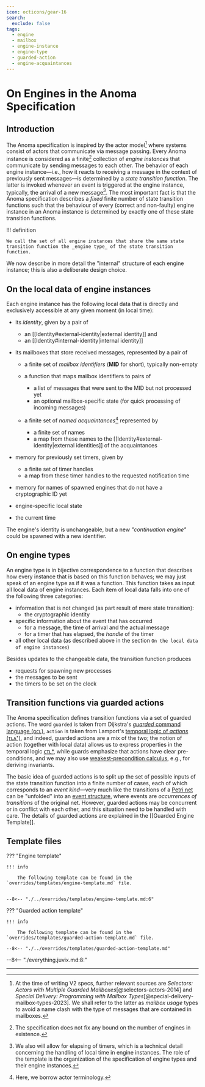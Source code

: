 ```yaml
---
icon: octicons/gear-16
search:
  exclude: false
tags:
  - engine
  - mailbox
  - engine-instance
  - engine-type
  - guarded-action
  - engine-acquaintances
---
```


# On Engines in the Anoma Specification

## Introduction

The Anoma specification is inspired by the actor model[^3]
where systems consist of actors that communicate via message passing.
Every Anoma instance is considered as a finite[^4] collection of
_engine instances_ that communicate by sending messages to each other.
The behavior of each engine instance—i.e., 
how it reacts to receiving a message in 
the context of previously sent messages—is
determined by a _state transition function_.
The latter is invoked whenever an event is triggered at the engine instance,
typically, the arrival of a new message[^1].
The most important fact is that
the Anoma specification describes 
a _fixed_ finite number of state transition functions 
such that
the behaviour of every (correct and non-faulty) engine instance in an Anoma instance
is determined by exactly one of these state transition functions.<!-- add footnote to engine system locale ["axiom" state_partition](https://github.com/anoma/formanoma/blob/915039faa7cfe77c2998b309ef65b671e604fead/Types/Engine.thy#L192) -->

!!! definition 

	We call the set of all engine instances that share the same state transition function the _engine type_ of the state transition function.

We now describe in more detail the "internal" structure of
each engine instance; this is also a deliberate design choice.
<!-- Then, we describe how the corresponding engine type can be described. -->

## On the local data of engine instances

Each engine instance has the following local data that is directly and
exclusively accessible at any given moment (in local time):

- its _identity_, given by a pair of

    - an [[Identity#external-identity|external identity]] and
    - an [[Identity#internal-identity|internal identity]]

- its mailboxes that store received messages, represented by a pair of

    - a finite set of _mailbox identifiers_ (**MID** for short),
    typically non-empty
      
    - a function that maps mailbox identifiers to pairs of
		- a list of messages that were sent to the MID but not processed yet
		- an optional mailbox-specific state (for quick processing of incoming messages)

  - a finite set of _named acquaintances_[^2] represented by
    - a finite set of names
    - a map from these names to the
	  [[Identity#external-identity|external identities]] of the acquaintances

- memory for previously set timers, given by
    - a finite set of timer handles
    - a map from these timer handles to the requested notification time

- memory for names of spawned engines that 
  do not have a cryptographic ID yet

- engine-specific local state

- the current time 

The engine's identity is unchangeable,
but a new *"continuation engine"* could be spawned with a new identifier.


## On engine types

An engine type is in bijective correspondence to a function that
describes how every instance that is based on this function behaves;
we may just speak of an engine type as if it was a function.
This function takes as input all local data of engine instances. 
Each item of local data falls into one of the following three categories:

- information that is not changed (as part result of mere state transition):
    - the cryptographic identity
- specific information about the event that has occurred
    - for a message, the time of arrival and the actual message
    - for a timer that has elapsed, the _handle_ of the timer
- all other local data (as described above in the section
  `On the local data of engine instances`)

<!-- 

As this function is strongly typed in the formal model / in juvix, 
the engine type thus determines a list of types, which seems long.
Thus, let us "annotate" the above list.



!!! todo

	clean up the following annonated quote (ignore for the review for the moment) 🙏

> - an {engine independent type for the} identity, namely a pair of
>     - an external identity {type} and
>     - an internal identity {type}
> - {types for} mailboxes that store received messages in a list in more detail
>   - a finite set of mailboxes, typically non-empty {from a finite set of types
>     for mailbox contents---not to be confused with mailbox types}
>   - a map from (engine-relative) mailbox identifiers to the above mailboxes
>     {so a function type `mailbox identifier type` => `mailbox type list`}
>   - optionally, each mailbox may have a mailbox-state {i.e., the function type
>     is actually `mailbox identifier type` => `(mailbox state type) * (mailbox
>     type list)`}
> - a finite set of _acquaintances_ (borrowing actor terminology), in more
>   detail
  >   - a finite set of names {hence a type `ac_name`}
  >   - a map from names to the identities of an engine instance {we have all
  >     those types already}
> - a local clock {we assume one, and we do not have to do anything here}
> - memory for previously set timers (that are still relevant) {a type of `timer
>   handles`}
> - memory for spawned processes that do not have a cryptographic identity yet
>   {here we should probably just re-use the name type for acquaintances}
> - engine-specific local state {the one type `state` that is "really" specific
>   to each engine}

-->

Besides updates to the changeable data, the transition function produces

- requests for spawning new processes
- the messages to be sent
- the timers to be set on the clock

## Transition functions via guarded actions

The Anoma specification defines transition functions
via a set of guarded actions.
The word `guarded` is taken from Dijkstra's 
[_guarded_ command language (ɢᴄʟ)](https://en.wikipedia.org/wiki/Guarded_Command_Language),
`action` is taken from Lamport's 
[temporal logic of _actions_ (ᴛʟᴀ⁺)](https://lamport.azurewebsites.net/tla/tla.html),
and indeed, guarded actions are a mix of the two;
the notion of action (together with local data) allows us to
express properties in the temporal logic [ᴄᴛʟ*](https://en.wikipedia.org/wiki/CTL*),
while guards emphasize that actions have clear pre-conditions,
and we may also use [weakest-precondition calculus](https://en.wikipedia.org/wiki/Predicate_transformer_semantics),
e.g., for deriving invariants.


The basic idea of guarded actions is to split up
the set of possible inputs of the state transition function into
a finite number of cases, 
each of which corresponds to an _event kind_—very much like
the transitions of a [Petri net](https://en.wikipedia.org/wiki/Petri_net#Execution_semantics)
can be "unfolded" into an [event structure](https://dl.acm.org/doi/abs/10.5555/898126),
where events are _occurrences of transitions_ of the original net.
However,
guarded actions may be concurrent or in conflict with each other,
and this situation need to be handled with care.
The details of guarded actions are explained in the [[Guarded Engine Template]].

## Template files


??? "Engine template"

    !!! info 

        The following template can be found in the `overrides/templates/engine-template.md` file.
    

    --8<-- "./../overrides/templates/engine-template.md:6"

??? "Guarded action template"


    !!! info 

        The following template can be found in the `overrides/templates/guarded-action-template.md` file.

    --8<-- "./../overrides/templates/guarded-action-template.md"


--8<-- "./everything.juvix.md:8:"


---

<!-- footnotes -->

[^1]: We also will allow for elapsing of timers,
which is a technical detail concerning the handling of 
local time in engine instances.
The role of the template is the organization of 
the specification of engine types and their engine instances.

[^2]: Here, we borrow actor terminology.

[^3]: At the time of writing V2 specs, further relevant sources are *Selectors:
Actors with Multiple Guarded Mailboxes*[@selectors-actors-2014] and *Special
Delivery: Programming with Mailbox Types*[@special-delivery-mailbox-types-2023].
We shall refer to the latter as _mailbox usage_ types to avoid a name clash with
the type of messages that are contained in mailboxes.

[^4]: The specification does not fix any bound on 
	the number of engines in existence.

[^5]: Note that in TLA⁺, pre-conditions of actions are
	present in the guise of the `ENABLED` predicate. 
